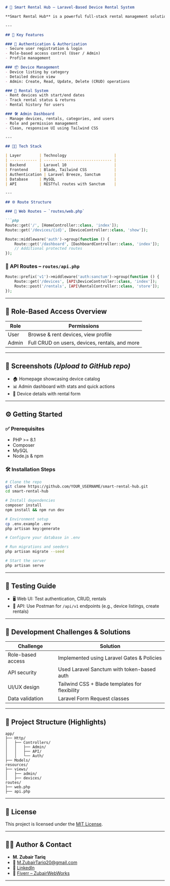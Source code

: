 
````markdown
# 🚀 Smart Rental Hub – Laravel-Based Device Rental System

**Smart Rental Hub** is a powerful full-stack rental management solution built with Laravel. It enables users to rent electronic devices while providing an intuitive admin dashboard for complete control over rentals, users, and devices.

---

## 🔑 Key Features

### 👥 Authentication & Authorization
- Secure user registration & login
- Role-based access control (User / Admin)
- Profile management

### 📦 Device Management
- Device listing by category
- Detailed device view
- Admin: Create, Read, Update, Delete (CRUD) operations

### 📅 Rental System
- Rent devices with start/end dates
- Track rental status & returns
- Rental history for users

### 🛠️ Admin Dashboard
- Manage devices, rentals, categories, and users
- Role and permission management
- Clean, responsive UI using Tailwind CSS

---

## 🧑‍💻 Tech Stack

| Layer        | Technology                     |
| ------------ | ------------------------------ |
| Backend      | Laravel 10                     |
| Frontend     | Blade, Tailwind CSS            |
| Authentication | Laravel Breeze, Sanctum      |
| Database     | MySQL                          |
| API          | RESTful routes with Sanctum    |

---

## 🌐 Route Structure

### 🔸 Web Routes – `routes/web.php`

```php
Route::get('/', [HomeController::class, 'index']);
Route::get('/devices/{id}', [DeviceController::class, 'show']);

Route::middleware('auth')->group(function () {
    Route::get('/dashboard', [DashboardController::class, 'index']);
    // Additional protected routes
});
````

### 🔹 API Routes – `routes/api.php`

```php
Route::prefix('v1')->middleware('auth:sanctum')->group(function () {
    Route::get('/devices', [API\DeviceController::class, 'index']);
    Route::post('/rentals', [API\RentalController::class, 'store']);
});
```

---

## 🔐 Role-Based Access Overview

| Role  | Permissions                                    |
| ----- | ---------------------------------------------- |
| User  | Browse & rent devices, view profile            |
| Admin | Full CRUD on users, devices, rentals, and more |

---

## 📸 Screenshots *(Upload to GitHub repo)*

* 🏠 Homepage showcasing device catalog
* 📊 Admin dashboard with stats and quick actions
* 📄 Device details with rental form

---

## ⚙️ Getting Started

### ✅ Prerequisites

* PHP >= 8.1
* Composer
* MySQL
* Node.js & npm

### 🛠 Installation Steps

```bash
# Clone the repo
git clone https://github.com/YOUR_USERNAME/smart-rental-hub.git
cd smart-rental-hub

# Install dependencies
composer install
npm install && npm run dev

# Environment setup
cp .env.example .env
php artisan key:generate

# Configure your database in .env

# Run migrations and seeders
php artisan migrate --seed

# Start the server
php artisan serve
```

---

## 🧪 Testing Guide

* 🖥 Web UI: Test authentication, CRUD, rentals
* 🧪 API: Use Postman for `/api/v1` endpoints (e.g., device listings, create rentals)

---

## 🧠 Development Challenges & Solutions

| Challenge         | Solution                                       |
| ----------------- | ---------------------------------------------- |
| Role-based access | Implemented using Laravel Gates & Policies     |
| API security      | Used Laravel Sanctum with token-based auth     |
| UI/UX design      | Tailwind CSS + Blade templates for flexibility |
| Data validation   | Laravel Form Request classes                   |

---

## 📁 Project Structure (Highlights)

```
app/
├── Http/
│   ├── Controllers/
│   │   ├── Admin/
│   │   ├── API/
│   │   └── Auth/
├── Models/
resources/
├── views/
│   ├── admin/
│   ├── devices/
routes/
├── web.php
├── api.php
```

---

## 📄 License

This project is licensed under the [MIT License](LICENSE).

---

## 👨‍💻 Author & Contact

* **M. Zubair Tariq**
* 📧 [M.ZubairTariq20@gmail.com](mailto:M.ZubairTariq20@gmail.com)
* 💼 [LinkedIn](https://www.linkedin.com/in/muhammad-zubair-tariq-70209b364)
* 🎯 [Fiverr – ZubairWebWorks](https://www.fiverr.com/ZubairWebWorks)

---

```

```
